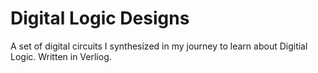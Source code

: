 # Digital Logic Designs
A set of digital circuits I synthesized in my journey to learn about Digitial Logic. Written in Verliog.
